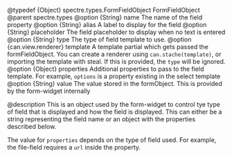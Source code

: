 @typedef {Object} spectre.types.FormFieldObject FormFieldObject
@parent spectre.types
@option {String} name The name of the field property
@option {String} alias A label to display for the field
@option {String} placeholder The field placeholder to display when no text is entered
@option {String} type The type of field template to use.
@option {can.view.renderer} template A template partial which gets passed the formFieldObject. You can create a renderer using `can.stache(template)`, or importing the template with steal. If this is provided, the `type` will be ignored.
@option {Object} properties Additional properties to pass to the field template. For example, `options` is a property existing in the select template
@option {String} value The value stored in the formObject. This is provided by the form-widget internally

@description
This is an object used by the form-widget to control tye type of field that is displayed and how the field is displayed. This can either be a string representing the field name or an object with the properties described below.

The value for `properties` depends on the type of field used. For example, the file-field requires a `url` inside the property.
